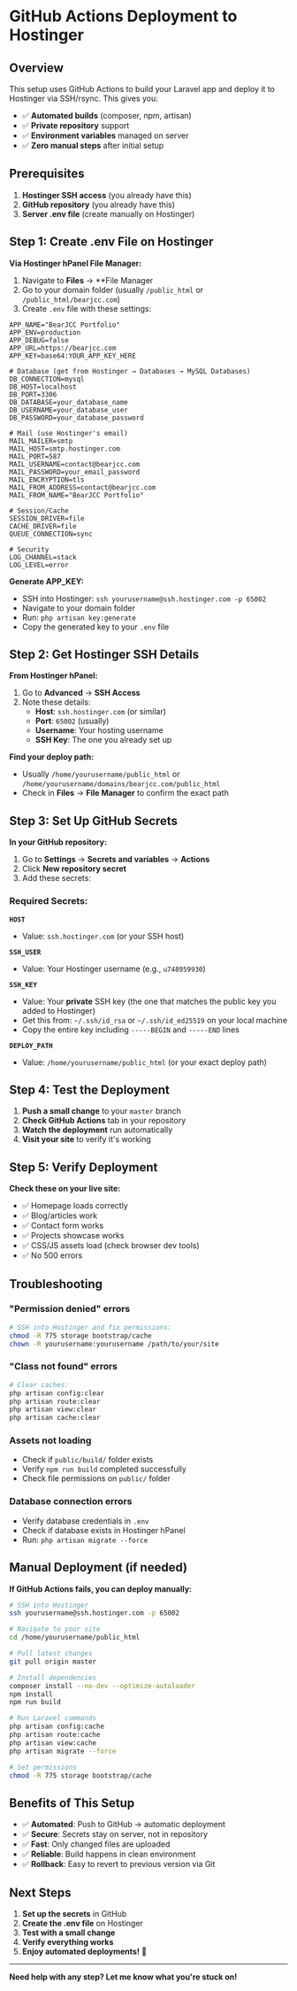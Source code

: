 # GitHub Actions Deployment to Hostinger

## Overview

This setup uses GitHub Actions to build your Laravel app and deploy it to Hostinger via SSH/rsync. This gives you:
- ✅ **Automated builds** (composer, npm, artisan)
- ✅ **Private repository** support
- ✅ **Environment variables** managed on server
- ✅ **Zero manual steps** after initial setup

## Prerequisites

1. **Hostinger SSH access** (you already have this)
2. **GitHub repository** (you already have this)
3. **Server .env file** (create manually on Hostinger)

## Step 1: Create .env File on Hostinger

**Via Hostinger hPanel File Manager:**

1. Navigate to **Files** → **File Manager
2. Go to your domain folder (usually `/public_html` or `/public_html/bearjcc.com`)
3. Create `.env` file with these settings:

```env
APP_NAME="BearJCC Portfolio"
APP_ENV=production
APP_DEBUG=false
APP_URL=https://bearjcc.com
APP_KEY=base64:YOUR_APP_KEY_HERE

# Database (get from Hostinger → Databases → MySQL Databases)
DB_CONNECTION=mysql
DB_HOST=localhost
DB_PORT=3306
DB_DATABASE=your_database_name
DB_USERNAME=your_database_user
DB_PASSWORD=your_database_password

# Mail (use Hostinger's email)
MAIL_MAILER=smtp
MAIL_HOST=smtp.hostinger.com
MAIL_PORT=587
MAIL_USERNAME=contact@bearjcc.com
MAIL_PASSWORD=your_email_password
MAIL_ENCRYPTION=tls
MAIL_FROM_ADDRESS=contact@bearjcc.com
MAIL_FROM_NAME="BearJCC Portfolio"

# Session/Cache
SESSION_DRIVER=file
CACHE_DRIVER=file
QUEUE_CONNECTION=sync

# Security
LOG_CHANNEL=stack
LOG_LEVEL=error
```

**Generate APP_KEY:**
- SSH into Hostinger: `ssh yourusername@ssh.hostinger.com -p 65002`
- Navigate to your domain folder
- Run: `php artisan key:generate`
- Copy the generated key to your `.env` file

## Step 2: Get Hostinger SSH Details

**From Hostinger hPanel:**
1. Go to **Advanced** → **SSH Access**
2. Note these details:
   - **Host**: `ssh.hostinger.com` (or similar)
   - **Port**: `65002` (usually)
   - **Username**: Your hosting username
   - **SSH Key**: The one you already set up

**Find your deploy path:**
- Usually `/home/yourusername/public_html` or `/home/yourusername/domains/bearjcc.com/public_html`
- Check in **Files** → **File Manager** to confirm the exact path

## Step 3: Set Up GitHub Secrets

**In your GitHub repository:**
1. Go to **Settings** → **Secrets and variables** → **Actions**
2. Click **New repository secret**
3. Add these secrets:

### Required Secrets:

**`HOST`**
- Value: `ssh.hostinger.com` (or your SSH host)

**`SSH_USER`**
- Value: Your Hostinger username (e.g., `u748959930`)

**`SSH_KEY`**
- Value: Your **private** SSH key (the one that matches the public key you added to Hostinger)
- Get this from: `~/.ssh/id_rsa` or `~/.ssh/id_ed25519` on your local machine
- Copy the entire key including `-----BEGIN` and `-----END` lines

**`DEPLOY_PATH`**
- Value: `/home/yourusername/public_html` (or your exact deploy path)

## Step 4: Test the Deployment

1. **Push a small change** to your `master` branch
2. **Check GitHub Actions** tab in your repository
3. **Watch the deployment** run automatically
4. **Visit your site** to verify it's working

## Step 5: Verify Deployment

**Check these on your live site:**
- ✅ Homepage loads correctly
- ✅ Blog/articles work
- ✅ Contact form works
- ✅ Projects showcase works
- ✅ CSS/JS assets load (check browser dev tools)
- ✅ No 500 errors

## Troubleshooting

### "Permission denied" errors
```bash
# SSH into Hostinger and fix permissions:
chmod -R 775 storage bootstrap/cache
chown -R yourusername:yourusername /path/to/your/site
```

### "Class not found" errors
```bash
# Clear caches:
php artisan config:clear
php artisan route:clear
php artisan view:clear
php artisan cache:clear
```

### Assets not loading
- Check if `public/build/` folder exists
- Verify `npm run build` completed successfully
- Check file permissions on `public/` folder

### Database connection errors
- Verify database credentials in `.env`
- Check if database exists in Hostinger hPanel
- Run: `php artisan migrate --force`

## Manual Deployment (if needed)

**If GitHub Actions fails, you can deploy manually:**

```bash
# SSH into Hostinger
ssh yourusername@ssh.hostinger.com -p 65002

# Navigate to your site
cd /home/yourusername/public_html

# Pull latest changes
git pull origin master

# Install dependencies
composer install --no-dev --optimize-autoloader
npm install
npm run build

# Run Laravel commands
php artisan config:cache
php artisan route:cache
php artisan view:cache
php artisan migrate --force

# Set permissions
chmod -R 775 storage bootstrap/cache
```

## Benefits of This Setup

- ✅ **Automated**: Push to GitHub → automatic deployment
- ✅ **Secure**: Secrets stay on server, not in repository
- ✅ **Fast**: Only changed files are uploaded
- ✅ **Reliable**: Build happens in clean environment
- ✅ **Rollback**: Easy to revert to previous version via Git

## Next Steps

1. **Set up the secrets** in GitHub
2. **Create the .env file** on Hostinger
3. **Test with a small change**
4. **Verify everything works**
5. **Enjoy automated deployments!** 🚀

---

**Need help with any step? Let me know what you're stuck on!**
